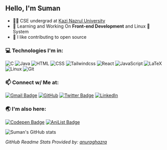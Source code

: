 ## Hello, I'm Suman </h2>

- :man_student: CSE undergrad at [Kazi Nazrul University](https://www.knu.ac.in/)
- :telescope: Learning and Working On **Front-end Development** and Linux 🐧 System
- 🌟 I like contributing to open source 

<!-- ### :open_file_folder: Projects:
- #### [Storydeck](https://github.com/Team-Storydeck/storydeck) 
     An Open-Source and Cross-platform App to listen, collect and download Audio Stories :headphones: [WIP]
- #### [Web Development Projects](https://github.com/thatsuman/web-dev-projects)
    - [CCP College Site](https://ccp.suman.social/) | [Repo](https://github.com/thatsuman/ccpkolkata)
    - [WB Tourism Site](https://tourism.suman.social/) | [Repo](https://github.com/thatsuman/wbtourism) -->
    
### :computer: Technologies I'm in:

![C](http://img.shields.io/badge/-C-3776AB?style=square&logo=c&logoColor=d8e3e7) ![Java](http://img.shields.io/badge/-Java-eeebdd?style=square&logo=Java&logoColor=d44000) ![HTML](https://img.shields.io/badge/-HTML5-%23F7DF1C?style=square&logo=html5&logoColor=ccffbd&color=310b0b) ![CSS](https://img.shields.io/badge/-CSS3-%23F7DF1C?style=square&logo=css3&logoColor=51c4d3&color=2b4f60) ![Tailwindcss](https://img.shields.io/badge/-TailwindCSS-%23F7DF1C?style=square&logo=tailwindcss&logoColor=fff&color=38bdf8) ![React](https://img.shields.io/badge/-React-%23F7DF1C?style=square&logo=React&logoColor=61d9fb&color=282c34) ![JavaScript](https://img.shields.io/badge/-JavaScript-%23F7DF1C?style=square&logo=javascript&logoColor=000000&color=f0c929) ![LaTeX](http://img.shields.io/badge/-LaTeX-008080?style=square&logo=latex&logoColor=ffffff) ![Linux](http://img.shields.io/badge/-Linux-1793d1?style=square&logo=linux&logoColor=white) ![Git](http://img.shields.io/badge/-Git-383e56?style=square&logo=git&logoColor=ffffff)

### :mailbox: Connect w/ Me at:  
[![Gmail Badge](https://img.shields.io/badge/-suman.mondal@outlook.in-0078D4?style=flat-square&logo=microsoft-outlook&logoColor=white&link=mailto:suman.mondal@outlook.in)](mailto:suman.mondal@outlook.in) [![GitHub](https://img.shields.io/badge/-thatsuman-132c33?style=flat-square&logo=github&logoColor=white&link=https://github.com/thatsuman)](https://github.com/thatsuman) [![Twitter Badge](https://img.shields.io/badge/-thatsumann-1ca0f1?style=flat-square&logo=twitter&logoColor=white&link=https://twitter.com/thatsumann)](https://twitter.com/thatsumann) [![LinkedIn](https://img.shields.io/badge/-thatsuman-0061a8?style=flat-square&logo=linkedin&logoColor=white&link=https://linkedin.com/in/thatsuman)](https://linkedin.com/in/thatsuman)

### :earth_asia: I'm also here: 
[![Codepen Badge](https://img.shields.io/badge/-sumanmondal-132c33?style=flat-square&logo=codepen&logoColor=white&link=https://codepen.io/sumanmondal)](https://codepen.io/sumanmondal) [![AniList Badge](https://img.shields.io/badge/-sumanmondal-A2DBFA?style=flat-square&logo=anilist&logoColor=0061A8&link=https://anilist.co/user/sumanmondal/)](https://anilist.co/user/sumanmondal/)

![Suman's GitHub stats](https://github-readme-stats.vercel.app/api?username=thatsuman&count_private=true&show_icons=true&theme=tokyonight)

<!-- <p align="left"> <img src="https://komarev.com/ghpvc/?username=thatsuman&label=Profile%20views&color=0e75b6&style=flat" alt="Suman Mondal" /> </p> -->
 
 _GitHub Readme Stats Provided by: [anuraghazra](https://github.com/anuraghazra/github-readme-stats)_

<!-- <p align=center>
<img src="./assets/virus_downloading.gif" width=450px>
</p> -->


